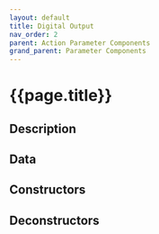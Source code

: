 ```yaml
---
layout: default
title: Digital Output
nav_order: 2
parent: Action Parameter Components
grand_parent: Parameter Components
---
```


# **{{page.title}}**

## **Description**


## **Data**


## **Constructors**


## **Deconstructors**

